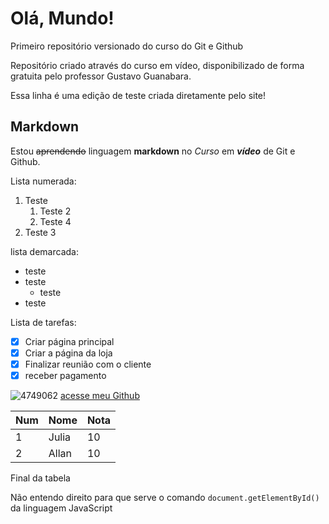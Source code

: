 # Olá, Mundo!
 Primeiro repositório versionado do curso do Git e Github

 Repositório criado através do curso em vídeo, disponibilizado de forma gratuita pelo professor Gustavo Guanabara.

Essa linha é uma edição de teste criada diretamente pelo site!

## Markdown
Estou ~~aprendendo~~ linguagem **markdown** no *Curso* em __*vídeo*__ de Git e Github.

Lista numerada:

1. Teste
   1. Teste 2
   2. Teste 4
1. Teste 3

lista demarcada:

* teste
* teste
   * teste
* teste

Lista de tarefas:

- [x] Criar página principal
- [x] Criar a página da loja
- [x] Finalizar reunião com o cliente
- [x] receber pagamento

![4749062](https://user-images.githubusercontent.com/94229184/143328144-ba22d074-a518-4bcb-8975-8597e9b71301.png)
[acesse meu Github](https://github.com/AllJonesFB)

Num | Nome | Nota 
---|---|---
1 | Julia | 10
2 | Allan | 10

Final da tabela

Não entendo direito para que serve o comando `document.getElementById()` da linguagem JavaScript

